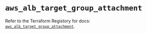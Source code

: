 # `aws_alb_target_group_attachment`

Refer to the Terraform Registory for docs: [`aws_alb_target_group_attachment`](https://www.terraform.io/docs/providers/aws/r/alb_target_group_attachment).
